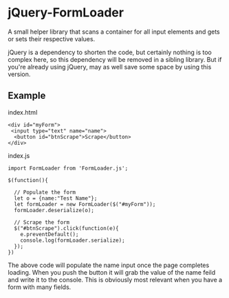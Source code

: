 # jQuery-FormLoader
A small helper library that scans a container for all input elements and gets or    sets their respective values.


jQuery is a dependency to shorten the code, but certainly nothing is too complex
here, so this dependency will be removed in a sibling library. But if you're
already using jQuery, may as well save some space by using this version.

## Example
index.html
```
<div id="myForm">
 <input type="text" name="name">
  <button id="btnScrape">Scrape</button>
</div>
```

index.js
```
import FormLoader from 'FormLoader.js';

$(function(){

  // Populate the form
  let o = {name:"Test Name"};
  let formLoader = new FormLoader($("#myForm"));
  formLoader.deserialize(o);

  // Scrape the form
  $("#btnScrape").click(function(e){
    e.preventDefault();
    console.log(formLoader.serialize);
  });
})
```

The above code will populate the name input once the page completes loading. When you push the button it will grab
the value of the name feild and write it to the console. This is obviously most relevant when you have a form with
many fields.
